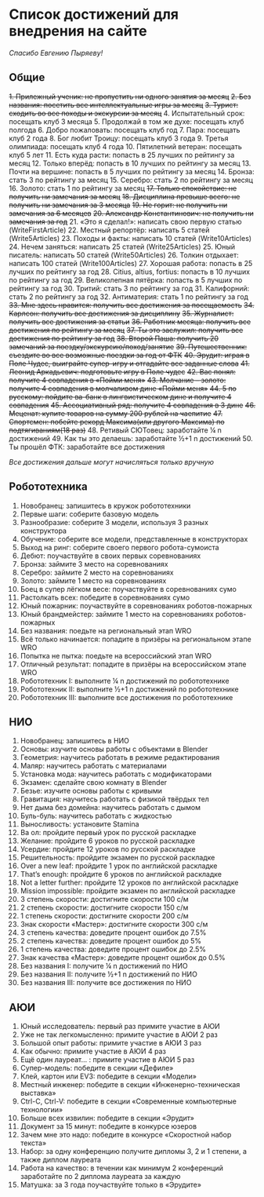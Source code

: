 # Список достижений для внедрения на сайте
_Спасибо Евгению Пыряеву!_

## Общие
~~1. Прилежный ученик: не пропустить ни одного занятия за месяц~~
~~2. Без названия: посетить все интеллектуальные игры за месяц~~
~~3. Турист: сходить во все походы и экскурсии за месяц~~
4. Испытательный срок: посещать клуб 3 месяца
5. Продолжай в том же духе: посещать клуб полгода
6. Добро пожаловать: посещать клуб год
7. Пара: посещать клуб 2 года
8. Бог любит Троицу: посещать клуб 3 года
9. Третья олимпиада: посещать клуб 4 года
10. Пятилетний ветеран: посещать клуб 5 лет
11. Есть куда расти: попасть в 25 лучших по рейтингу за месяц
12. Только вперёд: попасть в 10 лучших по рейтингу за месяц
13. Почти на вершине: попасть в 5 лучших по рейтингу за месяц
14. Бронза: стать 3 по рейтингу за месяц
15. Серебро: стать 2 по рейтингу за месяц
16. Золото: стать 1 по рейтингу за месяц
~~17. Только спокойствие: не получить ни замечания за месяц~~
~~18. Дисциплина превыше всего: не получить ни замечания за 3 месяца~~
~~19. Не горит: не получить ни замечания за 6 месяцев~~
~~20. Александр Константинович: не получить ни замечания за год~~
21. «Это я сделал!»: написать свою первую статью (WriteFirstArticle)
22. Местный репортёр: написать 5 статей (Write5Articles)
23. Походы и факты: написать 10 статей (Write10Articles)
24. Нечем заняться: написать 25 статей (Write25Articles)
25. Юный писатель: написать 50 статей (Write50Articles)
26. Толкин отдыхает: написать 100 статей (Write100Articles)
27. Хорошая работа: попасть в 25 лучших по рейтингу за год
28. Citius, altius, fortius: попасть в 10 лучших по рейтингу за год
29. Великолепная пятёрка: попасть в 5 лучших по рейтингу за год
30. Тритий: стать 3 по рейтингу за год 
31. Калифорний: стать 2 по рейтингу за год 
32. Антиматерия: стать 1 по рейтингу за год 
~~33. Мне здесь нравится: получить все достижения за посещаемость~~
~~34. Карлсон: получить все достижения за дисциплину~~
~~35. Журналист: получить все достижения за статьи~~
~~36. Работник месяца: получить все достижения по рейтингу за месяц~~
~~37. Ты это заслужил: получить все достижения по рейтингу за год~~
~~38. Второй Паша: получить 20 замечаний за поездку/экскурсию/поход/занятие~~
~~39. Путешественник: съездите во все возможные поездки за год от ФТК~~
~~40.  Эрудит: играя в Поле Чудес, выиграйте супер-игру и отгадайте все заданные слова~~
~~41. Леонид Аркадьевич: подготовьте игру в Поле чудес~~
~~42. Вас понял: получите 4 совпадения в «Пойми меня»~~
~~43. Молчание – золото: получите 4 совпадения в молчаливом дине «Пойми меня»~~
~~44. 5 по русскому: пойдите ва-банк в лингвистическом дине и получите 4 совпадения~~
~~45. Ассоциативный ряд: получите 4 совпадения в 3 дине~~
~~46. Меценат: купите товаров на сумму 200 рублей на чаепитие~~
~~47. Спортсмен: побейте рекорд Максима(или другого Максима) по подтягиваниям(18 раз)~~
48. Ретивый СЮТовец: заработайте ¼ n достижений
49. Как ты это делаешь: заработайте ½+1 n достижений
50. Ты прошёл ФТК: заработайте все достижения


_Все достижения дальше могут начисляться только вручную_
## Робототехника
1. Новобранец: запишитесь в кружок робототехники
2. Первые шаги: соберите базовую модель
3. Разнообразие: соберите 3 модели, используя 3 разных конструктора
4. Обучение: соберите все модели, представленные в конструкторах
5. Выход на ринг: соберите своего первого робота-сумоиста
6. Дебют: поучаствуйте в своих первых соревнованиях
7. Бронза: займите 3 место на соревнованиях
8. Серебро: займите 2 место на соревнованиях
9. Золото: займите 1 место на соревнованиях
10. Боец в супер лёгком весе: поучаствуйте в соревнованиях сумо
11. Растолкать всех: победите в соревнованиях сумо
13. Юный пожарник: поучаствуйте в соревнованиях роботов-пожарных
14. Юный брандмейстер: займите 1 место на соревнованиях роботов-пожарных
15. Без названия: поедьте на региональный этап WRO
16. Всё только начинается: попадите в призёры на региональном этапе WRO
17. Попытка не пытка: поедьте на всероссийский этап WRO
18. Отличный результат: попадите в призёры на всероссийском этапе WRO
19. Робототехник I: выполните ¼ n достижений по робототехнике
20. Робототехник II: выполните ½+1 n достижений по робототехнике
21. Робототехник III: выполните все достижения по робототехнике

## НИО
1. Новобранец: запишитесь в НИО
2. Основы: изучите основы работы с объектами в Blender
3. Геометрия: научитесь работать в режиме редактирования
4. Маляр: научитесь работать с материалами
5. Установка мода: научитесь работать с модификаторами
6. Экзамен: сделайте свою комнату в Blender
7. Безье: изучите основы работы с кривыми
8. Гравитация: научитесь работать с физикой твёрдых тел
9. Нет дыма без домейна: научитесь работать с дымом
10. Буль-буль: научитесь работать с жидкостью
11. Выносливость: установите Stamina
12. Ва ол: пройдите первый урок по русской раскладке
13. Желание: пройдите 6 уроков по русской раскладке
14. Усердие: пройдите 12 уроков по русской раскладке
15. Решительность: пройдите экзамен по русской раскладке
16. Over a new leaf: пройдите 1 урок по английской раскладке
17. That’s enough: пройдите 6 уроков по английской раскладке
18. Not a letter further: пройдите 12 уроков по английской раскладке
19. Mission impossible: пройдите экзамен по английской раскладке
20. 3 степень скорости: достигните скорости 100 с/м
21. 2 степень скорости: достигните скорости 150 с/м
22. 1 степень скорости: достигните скорости 200 с/м
23. Знак скорости «Мастер»: достигните скорости 300 с/м
24. 3 степень качества: доведите процент ошибок до 7.5%
25. 2 степень качества: доведите процент ошибок до 5%
26. 1 степень качества: доведите процент ошибок до 2.5%
27. Знак качества «Мастер»: доведите процент ошибок до 0.5%
28. Без названия I: получите ¼ n достижений по НИО
29. Без названия II: получите ½+1 n достижений по НИО
30. Без названия III: получите все достижения по НИО

## АЮИ
1. Юный исследователь: первый раз примите участие в АЮИ
2. Уже не так легкомысленно: примите участие в АЮИ 2 раз
3. Большой опыт работы: примите участие в АЮИ 3 раз
4. Как обычно: примите участие в АЮИ 4 раз
5. Ещё один лауреат… : примите участие в АЮИ 5 раз
6. Супер-модель: победите в секции «Дефиле»
7. Клей, картон или EV3: победите в секции «Модели»
8. Местный инженер: победите в секции «Инженерно-техническая выставка»
9. Ctrl-C, Ctrl-V: победите в секции «Современные компьютерные технологии»
10. Больше всех извилин: победите в секции «Эрудит»
11. Документ за 15 минут: победите в конкурсе юзеров
12. Зачем мне это надо: победите в конкурсе «Скоростной набор текста»
13. Набор: за одну конференцию получите дипломы 3, 2 и 1 степени, а также диплом лауреата
14. Работа на качество: в течении как минимум 2 конференций заработайте по 2 диплома лауреата за каждую
15. Матушка: за 3 года поучаствуйте только в «Эрудите»

